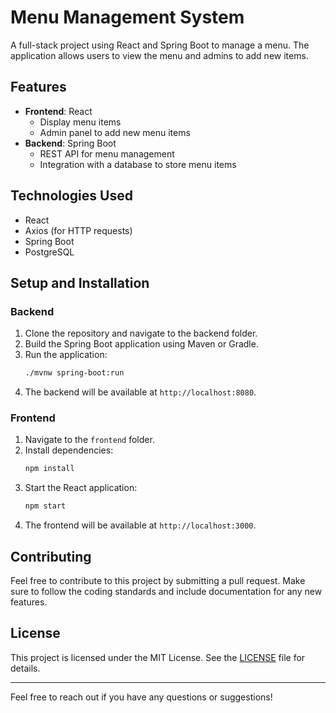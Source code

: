 # Menu Management System

A full-stack project using React and Spring Boot to manage a menu. The application allows users to view the menu and admins to add new items.

## Features

- **Frontend**: React
  - Display menu items
  - Admin panel to add new menu items
- **Backend**: Spring Boot
  - REST API for menu management
  - Integration with a database to store menu items

## Technologies Used

- React
- Axios (for HTTP requests)
- Spring Boot
- PostgreSQL

## Setup and Installation

### Backend

1. Clone the repository and navigate to the backend folder.
2. Build the Spring Boot application using Maven or Gradle.
3. Run the application:
   ```bash
   ./mvnw spring-boot:run
   ```
4. The backend will be available at `http://localhost:8080`.

### Frontend

1. Navigate to the `frontend` folder.
2. Install dependencies:
   ```bash
   npm install
   ```
3. Start the React application:
   ```bash
   npm start
   ```
4. The frontend will be available at `http://localhost:3000`.


## Contributing

Feel free to contribute to this project by submitting a pull request. Make sure to follow the coding standards and include documentation for any new features.

## License

This project is licensed under the MIT License. See the [LICENSE](LICENSE) file for details.

---

Feel free to reach out if you have any questions or suggestions!
